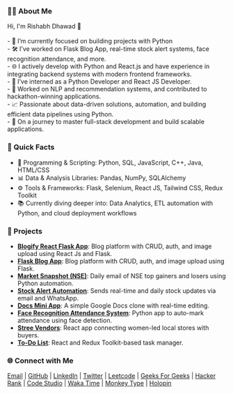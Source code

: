 <!-- <h1 align="center">Hey there 👋, I'm Rishabh Dhawad!</h1> -->

<h3 align="left">👨‍💻 About Me</h3>
<p align="left">
Hi, I'm Rishabh Dhawad 👋<br><br>
- 🔭 I’m currently focused on building projects with Python<br>
- 🛠️ I’ve worked on Flask Blog App, real-time stock alert systems, face recognition attendance, and more.<br>
- 🌐 I actively develop with Python and React.js and have experience in integrating backend systems with modern frontend frameworks.<br>
- 💼 I’ve interned as a Python Developer and React JS Developer.<br>
- 🤖 Worked on NLP and recommendation systems, and contributed to hackathon-winning applications.<br>
- 📈 Passionate about data-driven solutions, automation, and building efficient data pipelines using Python.<br>
- 🚀 On a journey to master full-stack development and build scalable applications.
</p>

<h3 align="left">💫 Quick Facts</h3>
<p align="left">

- 💬 Programming & Scripting: Python, SQL, JavaScript, C++, Java, HTML/CSS<br>
- 📊 Data & Analysis Libraries: Pandas, NumPy, SQLAlchemy<br>
- ⚙️ Tools & Frameworks: Flask, Selenium, React JS, Tailwind CSS, Redux Toolkit<br>
- 📚 Currently diving deeper into: Data Analytics, ETL automation with Python, and cloud deployment workflows<br>
</p>

<h3 align="left">🌟 Projects</h3>
<div align="left">
  <ul>
    <li>
      <strong><a href="https://github.com/RishabhDhawad/Blogify-React-Flask" target="_blank">Blogify React Flask App</a></strong>: Blog platform with CRUD, auth, and image upload using React Js and Flask.
    </li>
    <li>
      <strong><a href="https://github.com/RishabhDhawad/BlogPost" target="_blank">Flask Blog App</a></strong>: Blog platform with CRUD, auth, and image upload using Flask.
    </li>
    <li>
      <strong><a href="https://github.com/RishabhDhawad/Scraping-NSE-India" target="_blank">Market Snapshot (NSE)</a></strong>: Daily email of NSE top gainers and losers using Python automation.
    </li>
    <li>
      <strong><a href="https://github.com/RishabhDhawad/Stock-Market-Analysis" target="_blank">Stock Alert Automation</a></strong>: Sends real-time and daily stock updates via email and WhatsApp.
    </li>
    <li>
      <strong><a href="https://doc-mini-appp.netlify.app/" target="_blank">Docs Mini App</a></strong>: A simple Google Docs clone with real-time editing.
    </li>
    <li>
      <strong><a href="https://github.com/RishabhDhawad/Face-Recognition-Attendance-System" target="_blank">Face Recognition Attendance System</a></strong>: Python app to auto-mark attendance using face detection.
    </li>
    <li>
      <strong><a href="https://stree-vendors.vercel.app/" target="_blank">Stree Vendors</a></strong>: React app connecting women-led local stores with buyers.
    </li>
    <li>
      <strong><a href="https://github.com/RishabhDhawad/todo-list" target="_blank">To-Do List</a></strong>: React and Redux Toolkit-based task manager.
    </li>
  </ul>
</div>

<h3 align="left">🌐 Connect with Me</h3>
<p align="left">
<a href="mailto:rishabhdhawad@gmail.com">Email</a> |
<a href="https://github.com/RishabhDhawad">GitHub</a> |
<a href="https://www.linkedin.com/in/rishabhdhawad/">LinkedIn</a> |
<a href="https://twitter.com/RishabhDhawad">Twitter</a> |
<a href="https://leetcode.com/u/RishabhDhawad/">Leetcode</a> |
<a href="https://www.geeksforgeeks.org/user/rishabhdhawad/">Geeks For Geeks</a> |
<a href="https://www.hackerrank.com/profile/rishabhdhawad">Hacker Rank</a> |
<a href="https://www.naukri.com/code360/profile/rishabhdhawad">Code Studio</a> |
<a href="https://wakatime.com/@rishabhdhawad">Waka Time</a> |
<a href="https://monkeytype.com/profile/RishabhDhawad">Monkey Type</a> |
<a href="https://www.holopin.io/@rishabhdhawad#">Holopin</a> 
</p>
